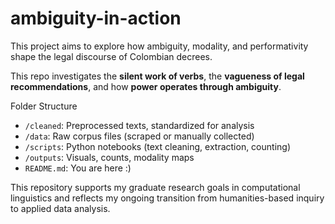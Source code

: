 # ambiguity-in-action

This project aims to explore how ambiguity, modality, and performativity shape the legal discourse of Colombian decrees. 

This repo investigates the **silent work of verbs**, the **vagueness of legal recommendations**, and how **power operates through ambiguity**.

Folder Structure

- `/cleaned`: Preprocessed texts, standardized for analysis
- `/data`: Raw corpus files (scraped or manually collected)
- `/scripts`: Python notebooks (text cleaning, extraction, counting)
- `/outputs`: Visuals, counts, modality maps
- `README.md`: You are here :)

This repository supports my graduate research goals in computational linguistics and reflects my ongoing transition from humanities-based inquiry to applied data analysis.
